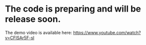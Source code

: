 # The code is preparing and will be release soon.
The demo video is available here: https://www.youtube.com/watch?v=CFlSAr5F-sI
